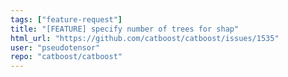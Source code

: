 ```yaml
---
tags: ["feature-request"]
title: "[FEATURE] specify number of trees for shap"
html_url: "https://github.com/catboost/catboost/issues/1535"
user: "pseudotensor"
repo: "catboost/catboost"
---
```


